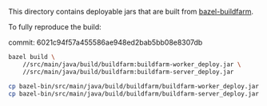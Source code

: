 This directory contains deployable jars that are built from
[bazel-buildfarm](https://github.com/bazelbuild/bazel-buildfarm).

To fully reproduce the build:

commit: 6021c94f57a455586ae948ed2bab5bb08e8307db

```bash
bazel build \
    //src/main/java/build/buildfarm:buildfarm-worker_deploy.jar \
    //src/main/java/build/buildfarm:buildfarm-server_deploy.jar

cp bazel-bin/src/main/java/build/buildfarm/buildfarm-worker_deploy.jar worker.jar
cp bazel-bin/src/main/java/build/buildfarm/buildfarm-server_deploy.jar server.jar
```
